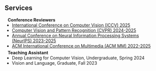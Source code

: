 ## Services

<h4 style="margin:0 10px 0;">Conference Reviewers</h4>

<ul style="margin:0 0 5px;">
  <li><a href="https://iccv.thecvf.com/"><autocolor>International Conference on Computer Vision (ICCV) 2025</autocolor></a></li>
  <li><a href="https://cvpr.thecvf.com/"><autocolor>Computer Vision and Pattern Recognition (CVPR) 2024-2025</autocolor></a></li>
  <li><a href="https://neurips.cc/"><autocolor>Annual Conference on Neural Information Processing Systems (NeurIPS) 2023-2025</autocolor></a></li>
  <li><a href="https://dl.acm.org/conference/mm"><autocolor>ACM International Conference on Multimedia (ACM MM) 2022-2025</autocolor></a></li>
</ul>

<h4 style="margin:0 10px 0;">Teaching Assistant</h4>

<ul style="margin:0 0 20px;">
  <li><autocolor>Deep Learning for Computer Vision, Undergraduate, Spring 2024</autocolor></li>
  <li><autocolor>Vision and Language, Graduate, Fall 2023</autocolor></li>
</ul>

<script type="text/javascript" id="clustrmaps" src="//clustrmaps.com/map_v2.js?d=3HKVSTwOBOJkTSAj_u1U_oyl6srfzqZyd7ijSnEggso&cl=ffffff&t=tt&w=260" style="display: none;"></script>
